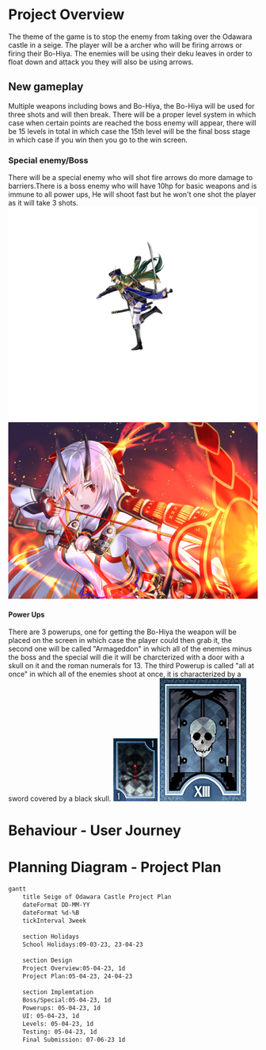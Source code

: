 # Project Overview

The theme of the game is to stop the enemy from taking over the  Odawara castle in a seige. The player will be a archer who will be firing arrows or firing their Bo-Hiya. The enemies will be using their deku leaves in order to float down and attack you they will also be using arrows.
## New gameplay 

Multiple weapons including bows and Bo-Hiya, the Bo-Hiya will be used for three shots and will then break. There will be a proper level system in which case when certain points are reached the boss enemy will appear, there will be 15 levels in total in which case the 15th level will be the final boss stage in which case if you win then you go to the win screen.
 
 ### Special enemy/Boss 
 There will be a special enemy who will shot fire arrows do more damage to barriers.There is a boss enemy who will have 10hp for basic weapons and is immune to all power ups, He will shoot fast but he won't one shot the player as it will take 3 shots.
 ![Date Masume/Boss](Images/Boss.jpg)
 ![Tomoe Gozen/Special Enemy](Images/TomoeGozenFiring.png)


#### Power Ups
 There are 3 powerups, one for getting the Bo-Hiya the weapon will be placed on the screen in which case the player could then grab it, the second one will be called "Armageddon" in which all of the enemies  minus the boss and the special will die it will be charcterized with a door with a skull on it and the roman numerals for 13. The third Powerup is called "all at once" in which all of the enemies shoot at once, it is characterized by a sword covered by a black skull. 
![All At Once](Images/Cursed_Sword_P3P.webp)
![Armageddon](Images/Death-0.webp)

# Behaviour - User Journey


# Planning Diagram - Project Plan 

```mermaid 
gantt
    title Seige of Odawara Castle Project Plan
    dateFormat DD-MM-YY
    dateFormat %d-%B
    tickInterval 3week
    
    section Holidays 
    School Holidays:09-03-23, 23-04-23

    section Design 
    Project Overview:05-04-23, 1d
    Project Plan:05-04-23, 24-04-23

    section Implemtation
    Boss/Special:05-04-23, 1d
    Powerups: 05-04-23, 1d
    UI: 05-04-23, 1d
    Levels: 05-04-23, 1d
    Testing: 05-04-23, 1d
    Final Submission: 07-06-23 1d
```